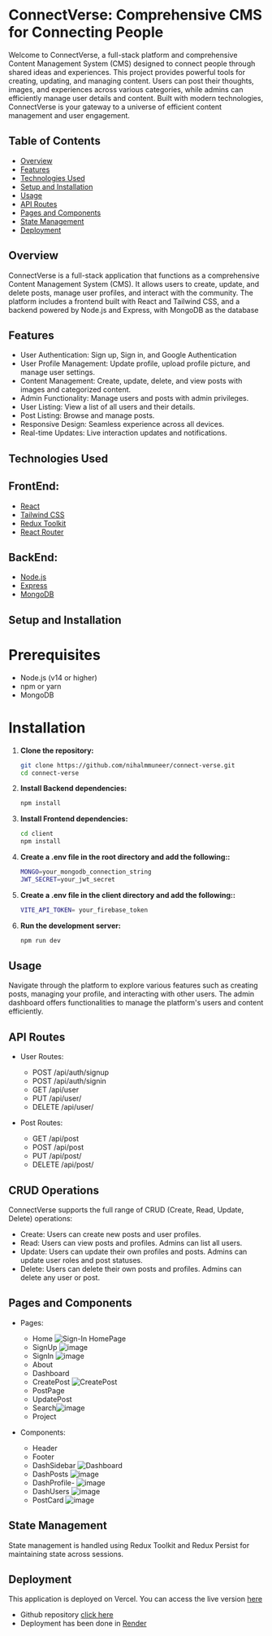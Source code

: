 # ConnectVerse: Comprehensive CMS for Connecting People

Welcome to ConnectVerse, a full-stack platform and comprehensive Content Management System (CMS) designed to connect people through shared ideas and experiences. This project provides powerful tools for creating, updating, and managing content. Users can post their thoughts, images, and experiences across various categories, while admins can efficiently manage user details and content. Built with modern technologies, ConnectVerse is your gateway to a universe of efficient content management and user engagement.

## Table of Contents

- [Overview](#overview)
- [Features](#features)
- [Technologies Used](#technologies-used)
- [Setup and Installation](#setup-and-installation)
- [Usage](#usage)
- [API Routes](#api-routes)
- [Pages and Components](#pages-and-components)
- [State Management](#state-management)
- [Deployment](#deployment)

## Overview

ConnectVerse is a full-stack application that functions as a comprehensive Content Management System (CMS). It allows users to create, update, and delete posts, manage user profiles, and interact with the community. The platform includes a frontend built with React and Tailwind CSS, and a backend powered by Node.js and Express, with MongoDB as the database

## Features

- User Authentication: Sign up, Sign in, and Google Authentication
- User Profile Management: Update profile, upload profile picture, and manage user settings.
- Content Management: Create, update, delete, and view posts with images and categorized content.
- Admin Functionality: Manage users and posts with admin privileges.
- User Listing: View a list of all users and their details.
- Post Listing: Browse and manage posts.
- Responsive Design: Seamless experience across all devices.
- Real-time Updates: Live interaction updates and notifications.


## Technologies Used

## FrontEnd:
 
  - [React](https://reactjs.org/)
  - [Tailwind CSS](https://tailwindcss.com/)
  - [Redux Toolkit](https://redux-toolkit.js.org/)
  - [React Router](https://v5.reactrouter.com/web/guides/quick-start)

 ## BackEnd:

  - [Node.js](https://nodejs.org/docs/latest/api/)
  - [Express](https://expressjs.com/)
  - [MongoDB](https://www.mongodb.com/try/download/community)

## Setup and Installation

# Prerequisites
- Node.js (v14 or higher)
- npm or yarn
- MongoDB

# Installation
1. **Clone the repository:**

   ```bash
   git clone https://github.com/nihalmmuneer/connect-verse.git
   cd connect-verse

2. **Install Backend dependencies:**
    ```bash
    npm install

3. **Install Frontend dependencies:**
    ```bash
    cd client
    npm install

4. **Create a .env file in the root directory and add the following::**
    ```bash
    MONGO=your_mongodb_connection_string
    JWT_SECRET=your_jwt_secret

5. **Create a .env file in the client directory and add the following::**
    ```bash
    VITE_API_TOKEN= your_firebase_token 

6. **Run the development server:**
   ```bash
   npm run dev

## Usage
Navigate through the platform to explore various features such as creating posts, managing your profile, and interacting with other users. The admin dashboard offers functionalities to manage the platform's users and content efficiently.


## API Routes
- User Routes:
  - POST /api/auth/signup
  - POST /api/auth/signin
  - GET /api/user
  - PUT /api/user/
  - DELETE /api/user/

- Post Routes:
   - GET /api/post
   - POST /api/post
   - PUT /api/post/
   - DELETE /api/post/
 
## CRUD Operations
  ConnectVerse supports the full range of CRUD (Create, Read, Update, Delete) operations:
   - Create: Users can create new posts and user profiles.
   - Read: Users can view posts and profiles. Admins can list all users.
   - Update: Users can update their own profiles and posts. Admins can update user roles and post statuses.
   - Delete: Users can delete their own posts and profiles. Admins can delete any user or post.
          
## Pages and Components
  - Pages:
     - Home ![Sign-In HomePage](https://github.com/nihalmmuneer/connect-verse/assets/83130635/61afc65f-f6b4-41ec-85a6-4824739a3eec)
     - SignUp ![image](https://github.com/nihalmmuneer/connect-verse/assets/83130635/0737cfc0-da7a-4c73-b36d-f148cdb1ce09)
     - SignIn ![image](https://github.com/nihalmmuneer/connect-verse/assets/83130635/52f442f7-08ae-40f1-b8c4-196dc3dcaad6)
     - About
     - Dashboard 
     - CreatePost ![CreatePost](https://github.com/nihalmmuneer/connect-verse/assets/83130635/2f25f2c0-3ec0-45dd-bd97-35a209cd21b6)
     - PostPage
     - UpdatePost
     - Search![image](https://github.com/nihalmmuneer/connect-verse/assets/83130635/c12317c1-eefe-448a-b89f-a7d07435b280)
     - Project
       
 - Components:
      - Header
      - Footer
      - DashSidebar ![Dashboard](https://github.com/nihalmmuneer/connect-verse/assets/83130635/48a1acee-5c0f-4305-bdfe-b6194d85a629)
      - DashPosts  ![image](https://github.com/nihalmmuneer/connect-verse/assets/83130635/ea01b0a3-0b72-42ce-be7b-7e6824ee9b5c)
      - DashProfile- ![image](https://github.com/nihalmmuneer/connect-verse/assets/83130635/c6056e2e-6456-48ea-b939-207281205f3a)
      - DashUsers ![image](https://github.com/nihalmmuneer/connect-verse/assets/83130635/b13254a7-08e7-45cc-8d1b-c6c00795eb49)
      - PostCard ![image](https://github.com/nihalmmuneer/connect-verse/assets/83130635/056f4b10-0a1b-45ac-bf51-3cb1c9291bf0)

## State Management
State management is handled using Redux Toolkit and Redux Persist for maintaining state across sessions.

## Deployment
This application is deployed on Vercel. You can access the live version [here](https://connect-verse-xchk.onrender.com)
- Github repository [click here](https://github.com/nihalmmuneer/connect-verse)
- Deployment has been done in [Render](https://render.com/)
